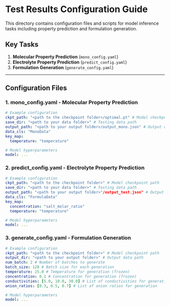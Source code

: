 # Test Results Configuration Guide

This directory contains configuration files and scripts for model inference tasks including property prediction and formulation generation.

## Key Tasks
1. **Molecular Property Prediction** (`mono_config.yaml`)
2. **Electrolyte Property Prediction** (`predict_config.yaml`)
3. **Formulation Generation** (`generate_config.yaml`)

---

## Configuration Files

### 1. mono_config.yaml - Molecular Property Prediction
```yaml
# Example configuration
ckpt_path: "<path to the checkpoint folder>/optimal.pt" # Model checkpoint path
save_dir: "<path to your data folder>" # Testing data path
output_path: "<path to your output folder>/output_mono.json" # Output data path
data_cls: "MonoData"
key_map:
  temperature: "temperature"

# Model hyperparameters
model: ...
```

### 2. predict_config.yaml - Electrolyte Property Prediction
```yaml
# Example configuration
ckpt_path: "<path to the checkpoint folder>" # Model checkpoint path
save_dir: "<path to your data folder>" # Testing data path
output_path: "<path to your output folder>"/output_test.json" # Output data path
data_cls: "FormulaData"
key_map:
  concentration: "salt_molar_ratio"
  temperature: "temperature"

# Model hyperparameters
model: ...
```

### 3. generate_config.yaml - Formulation Generation
```yaml
# Example configuration
ckpt_path: "<path to the checkpoint folder>" # Model checkpoint path
output_dir: "<path to your output folder>" # Output data path
num_batch: 2 # Number of batches to generate
batch_size: 128 # Batch size for each generation
temperature: 25.0 # Temperature for generation (frozen)
concentration: 0.1 # Concentration for generation (frozen)
conductivities: [5.0, 10.0, 30.0] # List of conductivities for generation 
anion_ratios: [0.3, 0.5, 0.7] # List of anion ratios for generation

# Model hyperparameters
model: ...
```